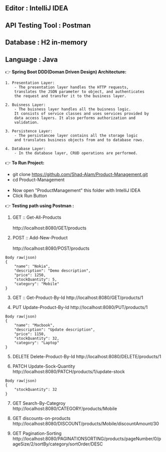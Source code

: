 
## Editor           : IntelliJ IDEA
## API Testing Tool : Postman
## Database         : H2 in-memory 
## Language         : Java

:point_right: **Spring Boot DDD(Doman Driven Design) Architecture:**

	1. Presentation Layer: 
		- The presentation layer handles the HTTP requests, 
		translates the JSON parameter to object, and authenticates
		the request and transfer it to the business layer.
		
	2. Buisness Layer:
		- The buisness layer handles all the buisness logic.
		It consists of service classes and uses services provided by 
		data access layers. It also performs authorization and 
		validation.
	
	3. Persistence Layer: 
		- The persistancee layer contains all the storage logic
		and translates business objects from and to database rows.
		
	4. Database Layer:
		- In the database layer, CRUD operations are performed.
		
 :point_right: **To Run Project:**
<br/>
  - git clone https://github.com/Shad-Alam/Product-Management.git <br/> 
  - cd Product-Management <br/> <br/>
  - Now open "ProductManagement" this folder with IntelliJ IDEA
  - Click Run Button
  
:point_right: **Testing path using Postman :**
<br/> 
  1. GET :: Get-All-Products <br/> <br/>
	http://localhost:8080/GET/products
	
  2. POST :: Add-New-Product <br/> <br/>
	http://localhost:8080/POST/products
	
	Body raw(json)
	{
		"name": "Nokia",
		"description": "Demo description",
		"price": 1250,
		"stockQuantity": 5,
		"category": "Mobile"
	}
  
  3. GET :: Get-Product-By-Id
	http://localhost:8080/GET/products/1

  4. PUT Update-Product-By-Id
	http://localhost:8080/PUT/products/1
  
	Body raw(json)
	{
		"name": "Macbook",
		"description": "Update description",
		"price": 1150,
		"stockQuantity": 32,
		"category": "Laptop"
	}
	
  5. DELETE Delete-Product-By-Id
	http://localhost:8080/DELETE/products/1

  6. PATCH Update-Sock-Quantity
	http://localhost:8080/PATCH/products/1/update-stock
	
	Body raw(json)
	{
		"stockQuantity": 32
	}
	
  7. GET Search-By-Categroy
	http://localhost:8080/CATEGORY/products/Mobile
  
  8. GET discounts-on-products
	http://localhost:8080/DISCOUNT/products/Mobile/discountAmount/30
  
  9. GET Pagination-Sorting
     http://localhost:8080/PAGINATIONSORTING/products/pageNumber/0/pageSize/2/sortBy/category/sortOrder/DESC

  
